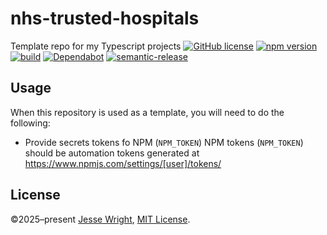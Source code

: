 # nhs-trusted-hospitals
Template repo for my Typescript projects
[![GitHub license](https://img.shields.io/github/license/jeswr/nhs-trusted-hospitals.svg)](https://github.com/jeswr/nhs-trusted-hospitals/blob/master/LICENSE)
[![npm version](https://img.shields.io/npm/v/@jeswr/nhs-trusted-hospitals.svg)](https://www.npmjs.com/package/@jeswr/nhs-trusted-hospitals)
[![build](https://img.shields.io/github/actions/workflow/status/jeswr/nhs-trusted-hospitals/nodejs.yml?branch=main)](https://github.com/jeswr/nhs-trusted-hospitals/tree/main/)
[![Dependabot](https://badgen.net/badge/Dependabot/enabled/green?icon=dependabot)](https://dependabot.com/)
[![semantic-release](https://img.shields.io/badge/%20%20%F0%9F%93%A6%F0%9F%9A%80-semantic--release-e10079.svg)](https://github.com/semantic-release/semantic-release)

## Usage
When this repository is used as a template, you will need to do the following:
 - Provide secrets tokens fo NPM (`NPM_TOKEN`)
   NPM tokens (`NPM_TOKEN`) should be automation tokens generated at https://www.npmjs.com/settings/[user]/tokens/

## License
©2025–present
[Jesse Wright](https://github.com/jeswr),
[MIT License](https://github.com/jeswr/nhs-trusted-hospitals/blob/master/LICENSE).
